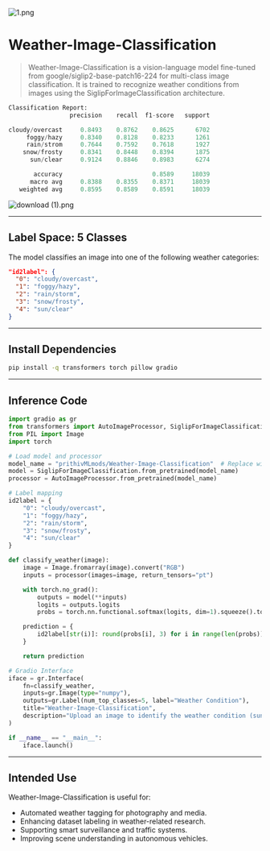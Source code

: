 ![1.png](https://cdn-uploads.huggingface.co/production/uploads/65bb837dbfb878f46c77de4c/DLSG05GqVrEJR7dE3VoiV.png)

# Weather-Image-Classification

> Weather-Image-Classification is a vision-language model fine-tuned from google/siglip2-base-patch16-224 for multi-class image classification. It is trained to recognize weather conditions from images using the SiglipForImageClassification architecture.

```py
Classification Report:
                 precision    recall  f1-score   support

cloudy/overcast     0.8493    0.8762    0.8625      6702
     foggy/hazy     0.8340    0.8128    0.8233      1261
     rain/strom     0.7644    0.7592    0.7618      1927
    snow/frosty     0.8341    0.8448    0.8394      1875
      sun/clear     0.9124    0.8846    0.8983      6274

       accuracy                         0.8589     18039
      macro avg     0.8388    0.8355    0.8371     18039
   weighted avg     0.8595    0.8589    0.8591     18039
```

![download (1).png](https://cdn-uploads.huggingface.co/production/uploads/65bb837dbfb878f46c77de4c/T3MuycHMZDoAhjp3V5Z0p.png)

---

## Label Space: 5 Classes

The model classifies an image into one of the following weather categories:

```json
"id2label": {
  "0": "cloudy/overcast",
  "1": "foggy/hazy",
  "2": "rain/storm",
  "3": "snow/frosty",
  "4": "sun/clear"
}
```

---

## Install Dependencies

```bash
pip install -q transformers torch pillow gradio
```

---

## Inference Code

```python
import gradio as gr
from transformers import AutoImageProcessor, SiglipForImageClassification
from PIL import Image
import torch

# Load model and processor
model_name = "prithivMLmods/Weather-Image-Classification"  # Replace with actual path
model = SiglipForImageClassification.from_pretrained(model_name)
processor = AutoImageProcessor.from_pretrained(model_name)

# Label mapping
id2label = {
    "0": "cloudy/overcast",
    "1": "foggy/hazy",
    "2": "rain/storm",
    "3": "snow/frosty",
    "4": "sun/clear"
}

def classify_weather(image):
    image = Image.fromarray(image).convert("RGB")
    inputs = processor(images=image, return_tensors="pt")

    with torch.no_grad():
        outputs = model(**inputs)
        logits = outputs.logits
        probs = torch.nn.functional.softmax(logits, dim=1).squeeze().tolist()

    prediction = {
        id2label[str(i)]: round(probs[i], 3) for i in range(len(probs))
    }

    return prediction

# Gradio Interface
iface = gr.Interface(
    fn=classify_weather,
    inputs=gr.Image(type="numpy"),
    outputs=gr.Label(num_top_classes=5, label="Weather Condition"),
    title="Weather-Image-Classification",
    description="Upload an image to identify the weather condition (sun, rain, snow, fog, or clouds)."
)

if __name__ == "__main__":
    iface.launch()
```

---

## Intended Use

Weather-Image-Classification is useful for:

* Automated weather tagging for photography and media.
* Enhancing dataset labeling in weather-related research.
* Supporting smart surveillance and traffic systems.
* Improving scene understanding in autonomous vehicles. 
